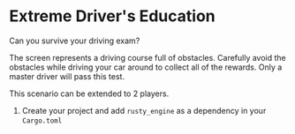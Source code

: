 # Extreme Driver's Education

Can you survive your driving exam?

The screen represents a driving course full of obstacles. Carefully avoid the obstacles while driving your car around to collect all of the rewards.  Only a master driver will pass this test.

This scenario can be extended to 2 players.

1. Create your project and add `rusty_engine` as a dependency in your `Cargo.toml`
